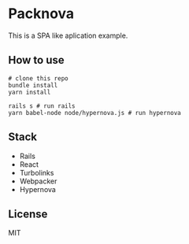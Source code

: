 # Packnova

This is a SPA like aplication example.

## How to use

```
# clone this repo
bundle install
yarn install

rails s # run rails
yarn babel-node node/hypernova.js # run hypernova
```

## Stack

- Rails
- React
- Turbolinks
- Webpacker
- Hypernova

## License

MIT
